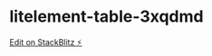 # litelement-table-3xqdmd

[Edit on StackBlitz ⚡️](https://stackblitz.com/edit/litelement-table-3xqdmd)